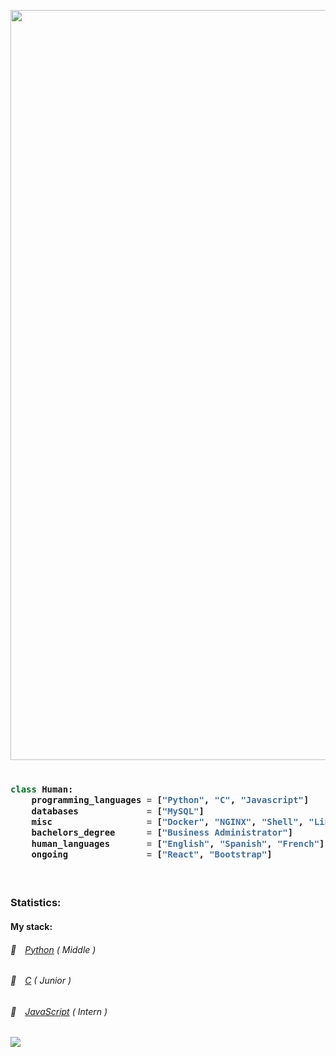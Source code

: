 <a href="https://www.linkedin.com/in/andergcp/"><img src="https://user-images.githubusercontent.com/52006448/93210038-917d1b00-f724-11ea-8678-9e531db9b439.png" width=1200><a>


<!-- Zero width character is used to put extra blank lines before and after code -->

<h3>

```python
​
class Human:
    programming_languages = ["Python", "C", "Javascript"]
    databases             = ["MySQL"]
    misc                  = ["Docker", "NGINX", "Shell", "Linux", "Git"]
    bachelors_degree      = ["Business Administrator"]
    human_languages       = ["English", "Spanish", "French"]
    ongoing               = ["React", "Bootstrap"]
    
​
```
</h3>

<h3>Statistics: </h3>
      <h4>My stack: </h4>
      <h6>📒&emsp;<a href="https://github.com/andergcp?tab=repositories&q=&type=&language=python">Python</a> ( Middle )</h6>
      <h6>📗&emsp;<a href="https://github.com/andergcp?tab=repositories&q=&type=&language=c">C</a> ( Junior )</h6>
      <h6>📘&emsp;<a href="https://github.com/andergcp?tab=repositories&q=&type=&language=javascript">JavaScript</a> ( Intern )</h6>
      
<a href="https://github.com/andergcp/andergcp">
  <img align="center" src="https://github-readme-stats.vercel.app/api/top-langs/?username=andergcp&hide=java,html&title_color=000000&text_color=000000&icon_color=2bbc8a&bg_color=ffffff" />
</a>
